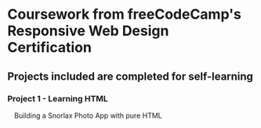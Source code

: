 # Coursework from freeCodeCamp's Responsive Web Design Certification
## Projects included are completed for self-learning

### Project 1 - Learning HTML <br>
&emsp;Building a Snorlax Photo App with pure HTML
